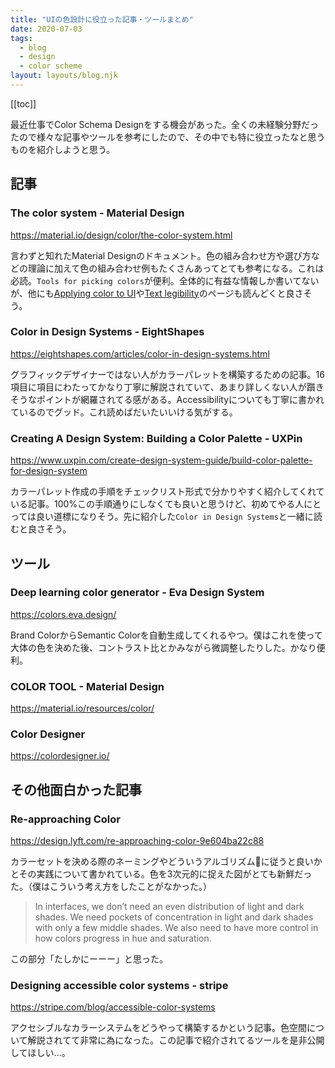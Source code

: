 ```yaml
---
title: "UIの色設計に役立った記事・ツールまとめ"
date: 2020-07-03
tags:
  - blog
  - design
  - color scheme
layout: layouts/blog.njk
---
```


[[toc]]

最近仕事でColor Schema Designをする機会があった。全くの未経験分野だったので様々な記事やツールを参考にしたので、その中でも特に役立ったなと思うものを紹介しようと思う。

## 記事

### The color system - Material Design

https://material.io/design/color/the-color-system.html

言わずと知れたMaterial Designのドキュメント。色の組み合わせ方や選び方などの理論に加えて色の組み合わせ例もたくさんあってとても参考になる。これは必読。`Tools for picking colors`が便利。全体的に有益な情報しか書いてないが、他にも[Applying color to UI](https://material.io/design/color/applying-color-to-ui.html)や[Text legibility](https://material.io/design/color/text-legibility.html)のページも読んどくと良さそう。

### Color in Design Systems - EightShapes

https://eightshapes.com/articles/color-in-design-systems.html

グラフィックデザイナーではない人がカラーパレットを構築するための記事。16項目に項目にわたってかなり丁寧に解説されていて、あまり詳しくない人が躓きそうなポイントが網羅されてる感がある。Accessibilityについても丁寧に書かれているのでグッド。これ読めばだいたいいける気がする。

### Creating A Design System: Building a Color Palette - UXPin

https://www.uxpin.com/create-design-system-guide/build-color-palette-for-design-system

カラーパレット作成の手順をチェックリスト形式で分かりやすく紹介してくれている記事。100%この手順通りにしなくても良いと思うけど、初めてやる人にとっては良い道標になりそう。先に紹介した`Color in Design Systems`と一緒に読むと良さそう。

## ツール

### Deep learning color generator - Eva Design System

https://colors.eva.design/

Brand ColorからSemantic Colorを自動生成してくれるやつ。僕はこれを使って大体の色を決めた後、コントラスト比とかみながら微調整したりした。かなり便利。

### COLOR TOOL - Material Design

https://material.io/resources/color/

### Color Designer

https://colordesigner.io/

## その他面白かった記事

### Re-approaching Color

https://design.lyft.com/re-approaching-color-9e604ba22c88

カラーセットを決める際のネーミングやどういうアルゴリズムに従うと良いかとその実践について書かれている。色を3次元的に捉えた図がとても新鮮だった。（僕はこういう考え方をしたことがなかった。）

> In interfaces, we don’t need an even distribution of light and dark shades. We need pockets of concentration in light and dark shades with only a few middle shades. We also need to have more control in how colors progress in hue and saturation.

この部分「たしかにーーー」と思った。

### Designing accessible color systems - stripe

https://stripe.com/blog/accessible-color-systems

アクセシブルなカラーシステムをどうやって構築するかという記事。色空間について解説されてて非常に為になった。この記事で紹介されてるツールを是非公開してほしい…。